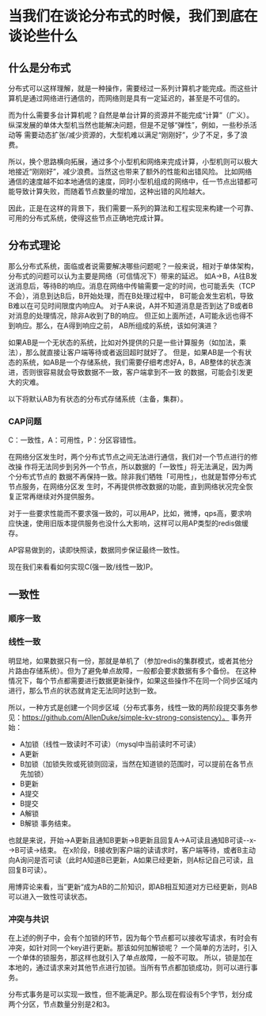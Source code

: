 # 当我们在谈论分布式的时候，我们到底在谈论些什么
## 什么是分布式
分布式可以这样理解，就是一种操作，需要经过一系列计算机才能完成。而这些计算机是通过网络进行通信的，而网络则是具有一定延迟的，甚至是不可信的。

而为什么需要多台计算机呢？自然是单台计算的资源并不能完成“计算”（广义）。纵深发展的单体大型机当然也能解决问题，但是不足够“弹性”，例如，一些秒杀活动等
需要动态扩张/减少资源的，大型机难以满足“刚刚好”，少了不足，多了浪费。

所以，换个思路横向拓展，通过多个小型机和网络来完成计算，小型机则可以极大地接近“刚刚好”，减少浪费。当然这也带来了额外的性能和出错风险。
比如网络通信的速度越不如本地通信的速度，同时小型机组成的网络中，任一节点出错都可能导致计算失败，而随着节点数量的增加，这种出错的风险越大。

因此，正是在这样的背景下，我们需要一系列的算法和工程实现来构建一个可靠、可用的分布式系统，使得这些节点正确地完成计算。

## 分布式理论
那么分布式系统，面临或者说需要解决哪些问题呢？一般来说，相对于单体架构，分布式的问题可以认为主要是网络（可信情况下）带来的延迟。
如A->B，A往B发送消息后，等待B的响应。消息在网络中传输需要一定的时间，也可能丢失（TCP不会），消息到达B后，B开始处理，而在B处理过程中，
B可能会发生宕机，导致B难以在可见时间限度内响应A。
对于A来说，A并不知道消息是否到达了B或者B对消息的处理情况，除非A收到了B的响应。
但正如上面所述，A可能永远也得不到响应。那么，在A得到响应之前， AB所组成的系统，该如何演进？

如果AB是一个无状态的系统，比如对外提供的只是一些计算服务（如加法，乘法），那么就直接让客户端等待或者返回超时就好了。
但是，如果AB是一个有状态的系统，如AB是一个存储系统，我们需要仔细考虑好A，B，AB整体的状态演进，否则很容易就会导致数据不一致，客户端拿到不一致
的数据，可能会引发更大的灾难。

以下将默认AB为有状态的分布式存储系统（主备，集群）。
### CAP问题
C：一致性，A：可用性，P：分区容错性。

在网络分区发生时，两个分布式节点之间无法进行通信，我们对一个节点进行的修改操
作将无法同步到另外一个节点，所以数据的「一致性」将无法满足，因为两个分布式节点的
数据不再保持一致。除非我们牺牲「可用性」，也就是暂停分布式节点服务，在网络分区发
生时，不再提供修改数据的功能，直到网络状况完全恢复正常再继续对外提供服务。

对于一些要求性能而不要求强一致的，可以用AP，比如，微博，qps高，要求响应快速，使用旧版本提供服务也没什么大影响，这样可以用AP类型的redis做缓存。

AP容易做到的，读即快照读，数据同步保证最终一致性。

现在我们来看看如何实现C(强一致/线性一致)P。
## 一致性
### 顺序一致
### 线性一致
明显地，如果数据只有一份，那就是单机了（参加redis的集群模式，或者其他分片路由存储系统）。但为了避免单点故障，一般都会要求数据有多个备份。
在这种情况下，每个节点都需要进行数据更新操作，如果这些操作不在同一个同步区域内进行，那么节点的状态就肯定无法同时达到一致。

所以，一种方式是创建一个同步区域（分布式事务，线性一致的两阶段提交事务参见：https://github.com/AllenDuke/simple-kv-strong-consistency）。
事务开始：
- A加锁（线性一致读时不可读）（mysql中当前读时不可读）
- A更新
- B加锁（加锁失败或死锁则回滚，当然在知道锁的范围时，可以提前在各节点先加锁）
- B更新
- A提交
- B提交
- A解锁
- B解锁
事务结束。

也就是来说，开始->A更新且通知B更新->B更新且回复A->A可读且通知B可读--x-->B可读->结束。
在x阶段，B接收到客户端的读请求时，客户端等待，或者B主动向A询问是否可读（此时A知道B已更新，A如果已经更新，则A标记自己可读，且回复B可读）。

用博弈论来看，当”更新“成为AB的二阶知识，即AB相互知道对方已经更新，则AB可以进入一致性可读状态。

### 冲突与共识
在上述的例子中，会有个加锁的环节，因为每个节点都可以接收写请求，有时会有冲突，如针对同一个key进行更新。那该如何加解锁呢？
一个简单的方法时，引入一个单体的锁服务，那这样也就引入了单点故障，一般不可取。
所以，锁是加在本地的，通过请求来对其他节点进行加锁。当所有节点都加锁成功，则可以进行事务。

分布式事务是可以实现一致性，但不能满足P。那么现在假设有5个字节，划分成两个分区，节点数量分别是2和3。
